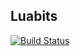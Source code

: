 ## Luabits
[![Build Status](https://travis-ci.org/zoebasil/luabits.svg?branch=master)](https://travis-ci.org/zoebasil/luabits)

